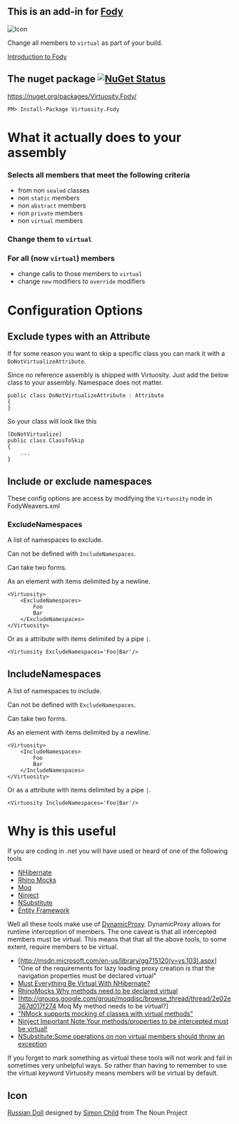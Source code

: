 ## This is an add-in for [Fody](https://github.com/Fody/Fody/) 

![Icon](https://raw.github.com/Fody/Virtuosity/master/Icons/package_icon.png)

Change all members to `virtual` as part of your build.

[Introduction to Fody](http://github.com/Fody/Fody/wiki/SampleUsage)

## The nuget package  [![NuGet Status](http://img.shields.io/nuget/v/Virtuosity.Fody.svg?style=flat)](https://www.nuget.org/packages/Virtuosity.Fody/)

https://nuget.org/packages/Virtuosity.Fody/

    PM> Install-Package Virtuosity.Fody
    

# What it actually does to your assembly

### Selects all members that meet the following criteria
  * from non `sealed` classes
  * non `static` members
  * non `abstract` members
  * non `private` members
  * non `virtual` members

### Change them to `virtual`
### For all (now `virtual`) members 
  * change calls to those members to `virtual`
  * change `new` modifiers to `override` modifiers

# Configuration Options

## Exclude types with an Attribute

If for some reason you want to skip a specific class you can mark it with a `DoNotVirtualizeAttribute`. 

Since no reference assembly is shipped with Virtuosity. Just add the below class to your assembly. Namespace does not matter.

    public class DoNotVirtualizeAttribute : Attribute
    {
    }

So your class will look like this

    [DoNotVirtualize]
    public class ClassToSkip
    {
        ...
    }

## Include or exclude namespaces
 
These config options are access by modifying the `Virtuosity` node in FodyWeavers.xml 
 
### ExcludeNamespaces

A list of namespaces to exclude.

Can not be defined with `IncludeNamespaces`.

Can take two forms. 

As an element with items delimited by a newline.

    <Virtuosity>
        <ExcludeNamespaces>
            Foo
            Bar
        </ExcludeNamespaces>
    </Virtuosity>
    
Or as a attribute with items delimited by a pipe `|`.

    <Virtuosity ExcludeNamespaces='Foo|Bar'/>
    
        
## IncludeNamespaces

A list of namespaces to include.

Can not be defined with `ExcludeNamespaces`.

Can take two forms. 

As an element with items delimited by a newline.

    <Virtuosity>
        <IncludeNamespaces>
            Foo
            Bar
        </IncludeNamespaces>
    </Virtuosity>
    
Or as a attribute with items delimited by a pipe `|`.

    <Virtuosity IncludeNamespaces='Foo|Bar'/>


# Why is this useful

If you are coding in .net you will have used or heard of one of the following tools

 * [NHibernate](http://community.jboss.org/wiki/NHibernateforNET)
 * [Rhino Mocks](http://hibernatingrhinos.com/oss/rhino-mocks)
 * [Moq](http://code.google.com/p/moq/)
 * [Ninject](http://ninject.org/)
 * [NSubstitute](http://nsubstitute.github.com/)
 * [Entity Framework](http://www.asp.net/entity-framework/)

Well all these tools make use of [DynamicProxy](http://www.castleproject.org/projects/dynamicproxy/). DynamicProxy allows for runtime interception of members. The one caveat is that all intercepted members must be virtual. This means that that all the above tools, to some extent, require members to be virtual.

 * [http://msdn.microsoft.com/en-us/library/gg715120(v=vs.103).aspx] "One of the requirements for lazy loading proxy creation is that the navigation properties must be declared virtual"
 * [Must Everything Be Virtual With NHibernate?](http://davybrion.com/blog/2009/03/must-everything-be-virtual-with-nhibernate/)
 * [RhinoMocks Why methods need to be declared virtual](http://groups.google.com/group/RhinoMocks/browse_thread/thread/a2cb93f1ba8d4735/37d377ddb92cb729?lnk=gst&q=virtual)
 * [http://groups.google.com/group/moqdisc/browse_thread/thread/2e02e367d017f274 Moq My method needs to be virtual?]
 * ["NMock supports mocking of classes with virtual methods"](http://www.nmock.org/nmock1-documentation.html)
 * [Ninject Important Note:Your methods/properties to be intercepted must be virtual!](http://innovatian.com/2010/03/using-ninject-extensions-interception-part-1-the-basics/)
 * [NSubstitute:Some operations on non virtual members should throw an exception](http://groups.google.com/group/nsubstitute/browse_thread/thread/407cb0408ce97bfd)

If you forget to mark something as virtual these tools will not work and fail in sometimes very unhelpful ways. So rather than having to remember to use the virtual keyword Virtuosity means members will be virtual by default.



## Icon

<a href="http://thenounproject.com/noun/russian-doll/#icon-No1964" target="_blank">Russian Doll</a> designed by <a href="http://thenounproject.com/Simon Child" target="_blank">Simon Child</a> from The Noun Project



